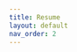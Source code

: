 ```yaml
---
title: Resume
layout: default
nav_order: 2
---
```


<object data="../assets/pdf/resume.pdf" width="1000" height="1000" type='application/pdf'></object>
